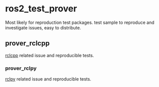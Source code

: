 # ros2_test_prover

Most likely for reproduction test packages.
test sample to reproduce and investigate issues, easy to distribute.

## prover_rclcpp

[rclcpp](https://github.com/ros2/rclcpp) related issue and reproducible tests.

### prover_rclpy

[rclpy](https://github.com/ros2/rclpy) related issue and reproducible tests.
